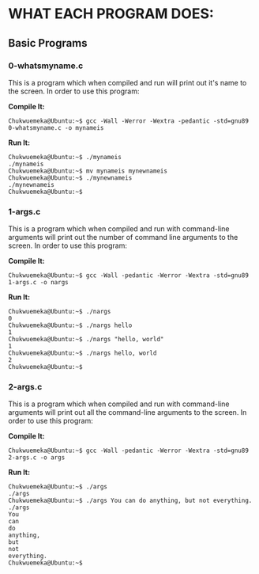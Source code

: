 # WHAT EACH PROGRAM DOES:

## Basic Programs

### 0-whatsmyname.c
This is a program which when compiled and run will print out it's name to the screen. In order to use this program:

**Compile It:**
```
Chukwuemeka@Ubuntu:~$ gcc -Wall -Werror -Wextra -pedantic -std=gnu89 0-whatsmyname.c -o mynameis
```
**Run It:**
```
Chukwuemeka@Ubuntu:~$ ./mynameis 
./mynameis
Chukwuemeka@Ubuntu:~$ mv mynameis mynewnameis
Chukwuemeka@Ubuntu:~$ ./mynewnameis 
./mynewnameis
Chukwuemeka@Ubuntu:~$ 
```

### 1-args.c
This is a program which when compiled and run with command-line arguments will print out the number of command line arguments to the screen. In order to use this program:

**Compile It:**
```
Chukwuemeka@Ubuntu:~$ gcc -Wall -pedantic -Werror -Wextra -std=gnu89 1-args.c -o nargs
```
**Run It:**
```
Chukwuemeka@Ubuntu:~$ ./nargs 
0
Chukwuemeka@Ubuntu:~$ ./nargs hello
1
Chukwuemeka@Ubuntu:~$ ./nargs "hello, world"
1
Chukwuemeka@Ubuntu:~$ ./nargs hello, world
2
Chukwuemeka@Ubuntu:~$ 
```
### 2-args.c
This is a program which when compiled and run with command-line arguments will print out all the command-line arguments to the screen. In order to use this program:

**Compile It:**
```
Chukwuemeka@Ubuntu:~$ gcc -Wall -pedantic -Werror -Wextra -std=gnu89 2-args.c -o args
```
**Run It:**
```
Chukwuemeka@Ubuntu:~$ ./args 
./args
Chukwuemeka@Ubuntu:~$ ./args You can do anything, but not everything.
./args
You
can
do
anything,
but
not
everything.
Chukwuemeka@Ubuntu:~$ 
```











